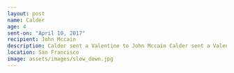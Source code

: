 ```yaml
---
layout: post
name: Calder
age: 4
sent-on: "April 10, 2017"
recipient: John Mccain
description: Calder sent a Valentine to John Mccain Calder sent a Valentine to John Mccain
location: San Francisco
image: assets/images/slow_down.jpg
---
```

